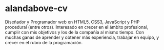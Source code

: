 # alandabove-cv
Diseñador y Programador web en HTML5, CSS3, JavaScript y PHP procedural (entre otros). Interesado en crecer en el ámbito profesional, cumplir con mis objetivos y los de la compañía al mismo tiempo. Con muchas ganas de aprender y obtener más experiencia, trabajar en equipo, y crecer en el rubro de la programación.
